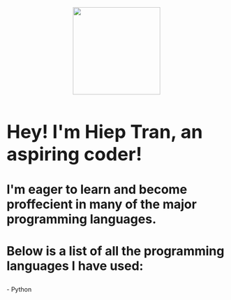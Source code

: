 
<html>
  <div id="header" align="center">
    <img src="https://media.giphy.com/media/fwbZnTftCXVocKzfxR/giphy.gif" width="200"/>
  </div>
   <b> <h1 style="font-size:300%;">Hey! I'm Hiep Tran, an aspiring coder! </h1>  </b>

  <h2 style="font-size:200%;">I'm eager to learn and become proffecient in many of the major programming languages.  </h2>
  <h3 style="font-size:200%;">Below is a list of all the programming languages I have used:</h3>
  - Python

</html>

